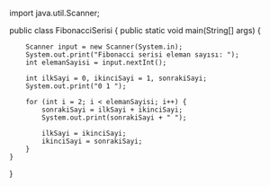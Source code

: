 import java.util.Scanner;

public class FibonacciSerisi {
    public static void main(String[] args) {

        Scanner input = new Scanner(System.in);
        System.out.print("Fibonacci serisi eleman sayısı: ");
        int elemanSayisi = input.nextInt();
        
        int ilkSayi = 0, ikinciSayi = 1, sonrakiSayi;
        System.out.print("0 1 ");

        for (int i = 2; i < elemanSayisi; i++) {
            sonrakiSayi = ilkSayi + ikinciSayi;
            System.out.print(sonrakiSayi + " ");

            ilkSayi = ikinciSayi;
            ikinciSayi = sonrakiSayi;
        }
    }
}
